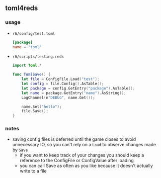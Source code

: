 ## toml4reds

### usage
- `r6/config/test.toml`
    ```toml
    [package]
    name = "toml"
    ```

- `r6/scripts/testing.reds`
    ```swift
    import Toml.*

    func TomlSave() {
        let file = ConfigFile.Load("test");
        let config = file.Config().AsTable();
        let package = config.GetEntry("package").AsTable();
        let name = package.GetEntry("name").AsString();
        LogChannel(n"DEBUG", name.Get());

        name.Set("hello");
        file.Save();
    }
    ```

### notes
- saving config files is deferred until the game closes to avoid unnecessary IO, so you can't rely on a `Load` to observe changes made by `Save`
  - if you want to keep track of your changes you should keep a reference to the ConfigFile or ConfigValue after loading
  - you can call Save as often as you like because it doesn't actually write to a file
